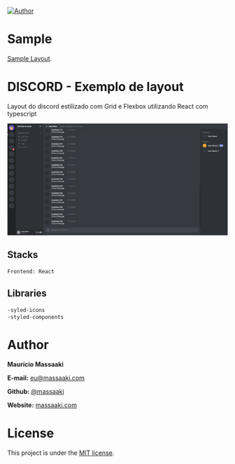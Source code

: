 [![Author](https://img.shields.io/badge/Author-massaaki-blue)](https://github.com/massaaki/)

# Sample
[Sample Layout](http://discord-sample-layout.netlify.app/).

# DISCORD - Exemplo de layout
Layout do discord estilizado com Grid e Flexbox utilizando React com typescript


![discord sample layout](https://github.com/massaaki/Discord-Sample-Layout/blob/master/projectScreens/screen01.png)

## Stacks
```
Frontend: React
```
## Libraries
```
-syled-icons
-styled-components
```


# Author
**Maurício Massaaki**

**E-mail:** eu@massaaki.com

**Github:**  [@massaaki](https://github.com/massaaki)

**Website:**  [massaaki.com](https://massaaki.com)

# License
This project is under the [MIT license](https://opensource.org/licenses/MIT).

